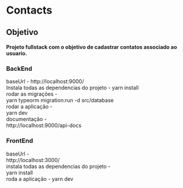 # Contacts


## Objetivo
#### Projeto fullstack com o objetivo de cadastrar contatos associado ao usuario.

### BackEnd
baseUrl - http://localhost:9000/<br/>
Instala todas as dependencias do projeto - yarn install <br/>
rodar as migrações -<br>yarn typeorm migration:run -d src/database<br/>
rodar a aplicação -  <br> yarn dev<br/>
documentação - <br>http://localhost:9000/api-docs<br/>


### FrontEnd
baseUrl - <br>http://localhost:3000/<br/>
instala todas as dependencias do projeto - <br>yarn install<br/>
roda a aplicação - yarn dev 

